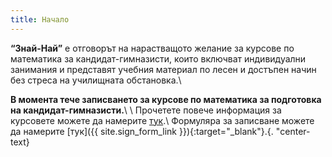 ```yaml
---
title: Начало
---
```


**“Знай-Най”** e отговорът на нарастващото желание за курсове по математика за кандидат-гимназисти, които включват индивидуални занимания и представят учебния материал по лесен и достъпен начин без стреса на училищната обстановка.\\

**В момента тече записването за курсове по математика за подготовка на
кандидат-гимназисти.**\\
\\
Прочетете повече информация за курсовете можете да намерите [тук](course).\\
Формуляра за записване можете да намерите [тук]({{ site.sign_form_link }}){:target="_blank"}.{. "center-text}
